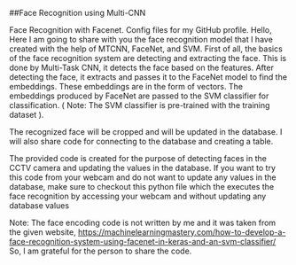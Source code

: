##Face Recognition using Multi-CNN

Face Recognition with Facenet.
Config files for my GitHub profile.
Hello, Here I am going to share with you the face recognition model that I have created with the help of MTCNN, FaceNet, and SVM.
First of all, the basics of the face recognition system are detecting and extracting the face. This is done by Multi-Task CNN, it detects the face based on the features.
After detecting the face, it extracts and passes it to the FaceNet model to find the embeddings. These embeddings are in the form of vectors.
The embeddings produced by FaceNet are passed to the SVM classifier for classification. ( Note: The SVM classifier is pre-trained with the training dataset ).

The recognized face will be cropped and will be updated in the database. I will also share code for connecting to the database and creating a table.


The provided code is created for the purpose of detecting faces in the CCTV camera and updating the values in the database. If you want to try this code from your webcam and do not want to update any values in the database, make sure to checkout this python file which the executes the face recognition by accessing your webcam and without updating any database values

Note:
The face encoding code is not written by me and it was taken from the given website, https://machinelearningmastery.com/how-to-develop-a-face-recognition-system-using-facenet-in-keras-and-an-svm-classifier/
So, I am grateful for the person to share the code.
